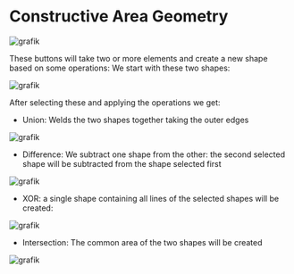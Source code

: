 # Constructive Area Geometry

![grafik](https://github.com/meerk40t/meerk40t/assets/2670784/7c3f06a2-d0fb-46ce-9adc-320566eef310)

These buttons will take two or more elements and create a new shape based on some operations:
We start with these two shapes:

![grafik](https://github.com/meerk40t/meerk40t/assets/2670784/29848e9e-7f33-424e-855b-ead378749d95)

After selecting these and applying the operations we get:
- Union: Welds the two shapes together taking the outer edges

![grafik](https://github.com/meerk40t/meerk40t/assets/2670784/6156cb92-2ca3-4794-a9a5-84cec9c04084)

- Difference: We subtract one shape from the other: the second selected shape will be subtracted from the shape selected first

![grafik](https://github.com/meerk40t/meerk40t/assets/2670784/e7a719e8-9270-4fe1-ab19-a9b9d5bfe8b2)

- XOR: a single shape containing all lines of the selected shapes will be created: 

![grafik](https://github.com/meerk40t/meerk40t/assets/2670784/e4783bc6-3fce-40bc-a526-e195c249f173)

- Intersection: The common area of the two shapes will be created

![grafik](https://github.com/meerk40t/meerk40t/assets/2670784/9f2d31f8-c325-4d52-89cd-7c7c1601d153)

